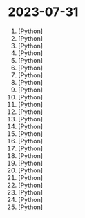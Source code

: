 # 2023-07-31

1. [](https://github.comundefined "Linux, Jenkins, AWS, SRE, Prometheus, Docker, Python, Ansible, Git, Kubernetes, Terraform, OpenStack, SQL, NoSQL, Azure, GCP, DNS, Elastic, Network, Virtualization. DevOps Interview Questions") [Python]
2. [](https://github.comundefined "Gorilla: An API store for LLMs") [Python]
3. [](https://github.comundefined "Generative Models by Stability AI") [Python]
4. [](https://github.comundefined "Large Language Model Text Generation Inference") [Python]
5. [](https://github.comundefined "🌟 The Multi-Agent Framework: Given one line Requirement, return PRD, Design, Tasks, Repo") [Python]
6. [](https://github.comundefined "Mentat - The AI Coding Assistant") [Python]
7. [](https://github.comundefined "Universal and Transferable Attacks on Aligned Language Models") [Python]
8. [](https://github.comundefined "Firefly(流萤): 中文对话式大语言模型(全量微调+QLoRA)，支持微调Llma2、Llama、Baichuan、InternLM、Ziya、Bloom等大模型") [Python]
9. [](https://github.comundefined "Book_4_《矩阵力量》 | 鸢尾花书：从加减乘除到机器学习；上架！") [Python]
10. [](https://github.comundefined "A powerful and modular stable diffusion GUI with a graph/nodes interface.") [Python]
11. [](https://github.comundefined "Advanced Python Mastery (course by @dabeaz)") [Python]
12. [](https://github.comundefined "openpilot is an open source driver assistance system. openpilot performs the functions of Automated Lane Centering and Adaptive Cruise Control for 250+ supported car makes and models.") [Python]
13. [](https://github.comundefined "WebUI extension for ControlNet") [Python]
14. [](https://github.comundefined "分享 GitHub 上有趣、入门级的开源项目。Share interesting, entry-level open source projects on GitHub.") [Python]
15. [](https://github.comundefined "GUI for a Vocal Remover that uses Deep Neural Networks.") [Python]
16. [](https://github.comundefined "Stable Diffusion with Core ML on Apple Silicon") [Python]
17. [](https://github.comundefined "Tracking Anything in High Quality") [Python]
18. [](https://github.comundefined "Stable Diffusion web UI") [Python]
19. [](https://github.comundefined "Hackable implementation of state-of-the-art open-source LLMs based on nanoGPT. Supports flash attention, 4-bit and 8-bit quantization, LoRA and LLaMA-Adapter fine-tuning, pre-training. Apache 2.0-licensed.") [Python]
20. [](https://github.comundefined "リアルタイムボイスチェンジャー Realtime Voice Changer") [Python]
21. [](https://github.comundefined "A list of Summer 2024 internships for software engineering, updated automatically everyday") [Python]
22. [](https://github.comundefined "High-Resolution Image Synthesis with Latent Diffusion Models") [Python]
23. [](https://github.comundefined "Command-line program to download videos from YouTube.com and other video sites") [Python]
24. [](https://github.comundefined "FacTool: Factuality Detection in Generative AI") [Python]
25. [](https://github.comundefined "Open Source Free ATS Tool to compare Resumes with Job Descriptions and create a score to rank them.") [Python]
